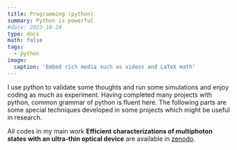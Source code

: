 ```yaml
---
title: Programming (python)
summary: Python is powerful 
#date: 2023-10-24
type: docs
math: false
tags:
  - python
image:
  caption: 'Embed rich media such as videos and LaTeX math'
---
```


I use python to validate some thoughts and run some simulations and enjoy coding as much as experiment. Having completed many projects with python, common grammar of python is fluent here. The following parts are some special techniques developed in some projects which might be useful in research.  

All codes in my main work **Efficient characterizations of multiphoton states with an ultra-thin optical device** are available in [zenodo](https://doi.org/10.1038/s41467-024-48213-4).
